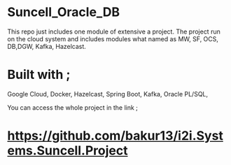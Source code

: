 # Suncell_Oracle_DB

This repo just includes one module of extensive a project. 
The project run on the cloud system and includes modules what named as MW, SF, OCS, DB,DGW, Kafka, Hazelcast.

# Built with ; 
Google Cloud,
Docker,
Hazelcast,
Spring Boot,
Kafka,
Oracle PL/SQL,

You can access the whole project in the link ;

# https://github.com/bakur13/i2i.Systems.Suncell.Project
